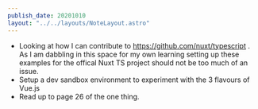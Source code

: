 ```yaml
---
publish_date: 20201010
layout: "../../layouts/NoteLayout.astro"
---
```

- Looking at how I can contribute to https://github.com/nuxt/typescript . As I am dabbling in this space for my own learning setting up these examples for the offical Nuxt TS project should not be too much of an issue.
- Setup a dev sandbox environment to experiment with the 3 flavours of Vue.js
- Read up to page 26 of the one thing. 
